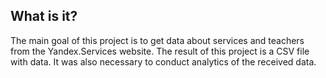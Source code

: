 What is it?
----------
The main goal of this project is to get data 
about services and teachers from the Yandex.Services website.
The result of this project is a CSV file with data.
It was also necessary to conduct analytics of the received data.
